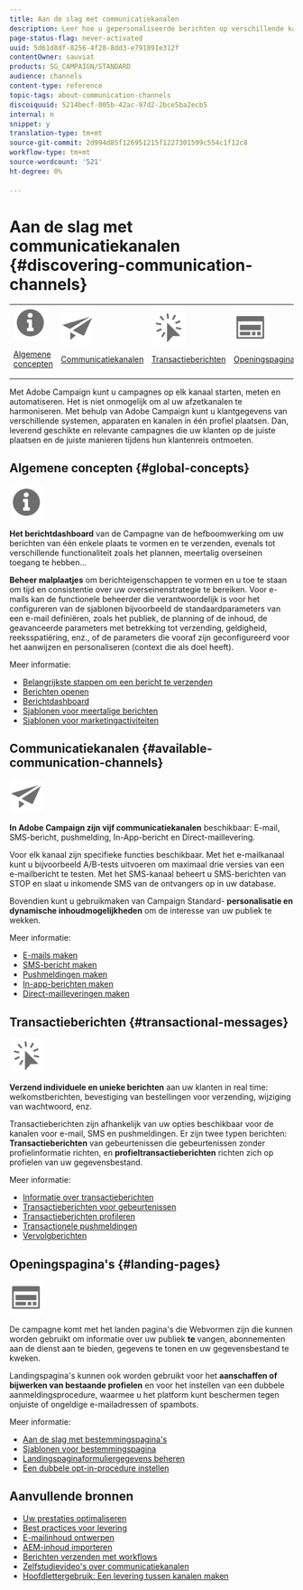 ```yaml
---
title: Aan de slag met communicatiekanalen
description: Leer hoe u gepersonaliseerde berichten op verschillende kanalen kunt verzenden en campagnes kunt maken die geschikt zijn voor meerdere kanalen om uw ontvangers beter te richten.
page-status-flag: never-activated
uuid: 5d61d8df-8256-4f28-8dd3-e791891e312f
contentOwner: sauviat
products: SG_CAMPAIGN/STANDARD
audience: channels
content-type: reference
topic-tags: about-communication-channels
discoiquuid: 5214becf-005b-42ac-97d2-2bce5ba2ecb5
internal: n
snippet: y
translation-type: tm+mt
source-git-commit: 2d994d85f126951215f1227301599c554c1f12c8
workflow-type: tm+mt
source-wordcount: '521'
ht-degree: 0%

---
```



# Aan de slag met communicatiekanalen {#discovering-communication-channels}

<table>
<tr>
<td><img src="assets/do-not-localize/icon_concepts.svg" width="60px"><p><a href="#global-concepts">Algemene concepten</a></p></td>
<td><img src="assets/do-not-localize/icon_channels.svg" width="60px"><p><a href="#available-communication-channels">Communicatiekanalen</a></p></td>
<td><img src="assets/do-not-localize/icon_transactional.svg" width="60px"><p><a href="#transactional-messages">Transactieberichten</a></p></td>
<td><img src="assets/do-not-localize/icon_landing.svg" width="60px"><p><a href="#landing-pages">Openingspagina's</a></p></td></tr>
</table>

Met Adobe Campaign kunt u campagnes op elk kanaal starten, meten en automatiseren.
Het is niet onmogelijk om al uw afzetkanalen te harmoniseren. Met behulp van Adobe Campaign kunt u klantgegevens van verschillende systemen, apparaten en kanalen in één profiel plaatsen. Dan, leverend geschikte en relevante campagnes die uw klanten op de juiste plaatsen en de juiste manieren tijdens hun klantenreis ontmoeten.

## Algemene concepten {#global-concepts}

<img src="assets/do-not-localize/icon_concepts.svg" width="60px">

**Het berichtdashboard** van de Campagne van de hefboomwerking om uw berichten van één enkele plaats te vormen en te verzenden, evenals tot verschillende functionaliteit zoals het plannen, meertalig overseinen toegang te hebben...

**Beheer malplaatjes** om berichteigenschappen te vormen en u toe te staan om tijd en consistentie over uw overseinenstrategie te bereiken. Voor e-mails kan de functionele beheerder die verantwoordelijk is voor het configureren van de sjablonen bijvoorbeeld de standaardparameters van een e-mail definiëren, zoals het publiek, de planning of de inhoud, de geavanceerde parameters met betrekking tot verzending, geldigheid, reeksspatiëring, enz., of de parameters die vooraf zijn geconfigureerd voor het aanwijzen en personaliseren (context die als doel heeft).

Meer informatie:

* [Belangrijkste stappen om een bericht te verzenden](../../channels/using/key-steps-to-send-a-message.md)
* [Berichten openen](../../channels/using/accessing-messages.md)
* [Berichtdashboard](../../channels/using/message-dashboard.md)
* [Sjablonen voor meertalige berichten](../../channels/using/multilingual-messages-template.md)
* [Sjablonen voor marketingactiviteiten](../../start/using/marketing-activity-templates.md)

## Communicatiekanalen {#available-communication-channels}

<img src="assets/do-not-localize/icon_channels.svg"  width="60px">

**In Adobe Campaign zijn vijf communicatiekanalen** beschikbaar: E-mail, SMS-bericht, pushmelding, In-App-bericht en Direct-maillevering.

Voor elk kanaal zijn specifieke functies beschikbaar. Met het e-mailkanaal kunt u bijvoorbeeld A/B-tests uitvoeren om maximaal drie versies van een e-mailbericht te testen. Met het SMS-kanaal beheert u SMS-berichten van STOP en slaat u inkomende SMS van de ontvangers op in uw database.

Bovendien kunt u gebruikmaken van Campaign Standard- **personalisatie en dynamische inhoudmogelijkheden** om de interesse van uw publiek te wekken.

Meer informatie:

* [E-mails maken](../../channels/using/about-emails.md)
* [SMS-bericht maken](../../channels/using/about-sms-messages.md)
* [Pushmeldingen maken](../../channels/using/about-push-notifications.md)
* [In-app-berichten maken](../../channels/using/about-in-app-messaging.md)
* [Direct-mailleveringen maken](../../channels/using/about-direct-mail.md)

## Transactieberichten {#transactional-messages}

<img src="assets/do-not-localize/icon_transactional.svg" width="60px">

**Verzend individuele en unieke berichten** aan uw klanten in real time: welkomstberichten, bevestiging van bestellingen voor verzending, wijziging van wachtwoord, enz.

Transactieberichten zijn afhankelijk van uw opties beschikbaar voor de kanalen voor e-mail, SMS en pushmeldingen. Er zijn twee typen berichten: **Transactieberichten** van gebeurtenissen die gebeurtenissen zonder profielinformatie richten, en **profieltransactieberichten** richten zich op profielen van uw gegevensbestand.

Meer informatie:

* [Informatie over transactieberichten](../../channels/using/about-transactional-messaging.md)
* [Transactieberichten voor gebeurtenissen](../../channels/using/event-transactional-messages.md)
* [Transactieberichten profileren](../../channels/using/profile-transactional-messages.md)
* [Transactionele pushmeldingen](../../channels/using/transactional-push-notifications.md)
* [Vervolgberichten](../../channels/using/follow-up-messages.md)

## Openingspagina&#39;s {#landing-pages}

<img src="assets/do-not-localize/icon_landing.svg" width="60px">

De campagne komt met het landen pagina&#39;s die Webvormen zijn die kunnen worden gebruikt om informatie over uw publiek **te** vangen, abonnementen aan de dienst aan te bieden, gegevens te tonen en uw gegevensbestand te kweken.

Landingspagina&#39;s kunnen ook worden gebruikt voor het **aanschaffen of bijwerken van bestaande profielen** en voor het instellen van een dubbele aanmeldingsprocedure, waarmee u het platform kunt beschermen tegen onjuiste of ongeldige e-mailadressen of spambots.

Meer informatie:

* [Aan de slag met bestemmingspagina&#39;s](../../channels/using/getting-started-with-landing-pages.md)
* [Sjablonen voor bestemmingspagina](../../channels/using/landing-page-templates.md)
* [Landingspaginaformuliergegevens beheren](../../channels/using/managing-landing-page-form-data.md)
* [Een dubbele opt-in-procedure instellen](../../channels/using/setting-up-a-double-opt-in-process.md)

## Aanvullende bronnen

* [Uw prestaties optimaliseren](../../sending/using/about-deliverability.md)
* [Best practices voor levering](https://helpx.adobe.com/campaign/kb/delivery-best-practices.html)
* [E-mailinhoud ontwerpen](../../designing/using/designing-content-in-adobe-campaign.md)
* [AEM-inhoud importeren](../../integrating/using/creating-email-experience-manager.md)
* [Berichten verzenden met workflows](../../automating/using/about-channel-activities.md)
* [Zelfstudievideo&#39;s over communicatiekanalen](https://docs.adobe.com/content/help/en/campaign-standard-learn/tutorials/communication-channels/email/create-email-from-homepage.html)
* [Hoofdlettergebruik: Een levering tussen kanalen maken](../../automating/using/workflow-cross-channel-delivery.md)
